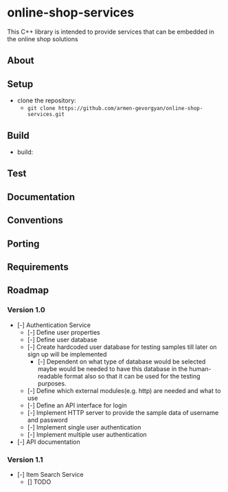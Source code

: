 # online-shop-services
This C++ library is intended to provide services that can be embedded in the online shop solutions

## About

## Setup

- clone the repository:
    - `git clone https://github.com/armen-gevorgyan/online-shop-services.git`


## Build

- build:


## Test

## Documentation

## Conventions

## Porting

## Requirements

## Roadmap

### Version 1.0

- [-] Authentication Service
    - [-] Define user properties
    - [-] Define user database
    - [-] Create hardcoded user database for testing samples till later on sign up will be implemented 
        - [-] Dependent on what type of database would be selected maybe would be needed to have this database in the human-readable format also so that it can be used for the testing purposes.
    - [-] Define which external modules(e.g. http) are needed and what to use
    - [-] Define an API interface for login
    - [-] Implement HTTP server to provide the sample data of username and password
    - [-] Implement single user authentication
    - [-] Implement multiple user authentication
- [-] API documentation

### Version 1.1

- [-] Item Search Service
    - [] TODO
